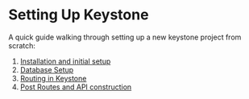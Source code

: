 # Setting Up Keystone

A quick guide walking through setting up a new keystone project from scratch:

1. [Installation and initial setup](../installation)
2. [Database Setup](../database-setup)
3. [Routing in Keystone](../routing)
4. [Post Routes and API construction](../post-route)
